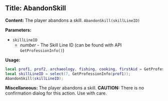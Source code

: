## Title: AbandonSkill

**Content:**
The player abandons a skill.
`AbandonSkill(skillLineID)`

**Parameters:**
- `skillLineID`
  - *number* - The Skill Line ID (can be found with API `GetProfessionInfo()`)

**Usage:**
```lua
local prof1, prof2, archaeology, fishing, cooking, firstAid = GetProfessions();
local skillLineID = select(7, GetProfessionInfo(prof1));
AbandonSkill(skillLineID);
```

**Miscellaneous:**
The player abandons a skill.
**CAUTION:** There is no confirmation dialog for this action. Use with care.